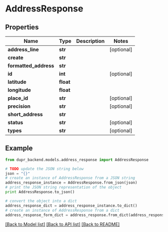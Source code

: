 # AddressResponse


## Properties
Name | Type | Description | Notes
------------ | ------------- | ------------- | -------------
**address_line** | **str** |  | [optional] 
**create** | **str** |  | 
**formatted_address** | **str** |  | 
**id** | **int** |  | [optional] 
**latitude** | **float** |  | 
**longitude** | **float** |  | 
**place_id** | **str** |  | [optional] 
**precision** | **str** |  | [optional] 
**short_address** | **str** |  | 
**status** | **str** |  | [optional] 
**types** | **str** |  | [optional] 

## Example

```python
from dupr_backend.models.address_response import AddressResponse

# TODO update the JSON string below
json = "{}"
# create an instance of AddressResponse from a JSON string
address_response_instance = AddressResponse.from_json(json)
# print the JSON string representation of the object
print AddressResponse.to_json()

# convert the object into a dict
address_response_dict = address_response_instance.to_dict()
# create an instance of AddressResponse from a dict
address_response_form_dict = address_response.from_dict(address_response_dict)
```
[[Back to Model list]](../README.md#documentation-for-models) [[Back to API list]](../README.md#documentation-for-api-endpoints) [[Back to README]](../README.md)


